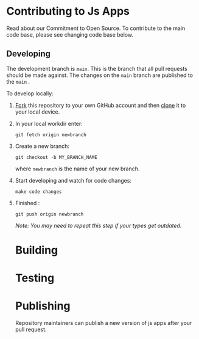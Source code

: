 # Contributing to Js Apps
  Read about our Commitment to Open Source. To contribute to the main code base, please see changing code base below.
  
## Developing

The development branch is `main`. This is the branch that all pull
requests should be made against. The changes on the `main`
branch are published to the `main` .

To develop locally:

1. [Fork](https://help.github.com/articles/fork-a-repo/) this repository to your
   own GitHub account and then
   [clone](https://help.github.com/articles/cloning-a-repository/) it to your local device.
2. In your local workdir enter:
   ```
   git fetch origin newbranch
   ```
3. Create a new branch:
   ```
   git checkout -b MY_BRANCH_NAME
   ```
   where `newbranch` is the name of your new branch. 
   
4. Start developing and watch for code changes:
   ```
   make code changes
   ```
5. Finished :
   ```
   git push origin newbranch
   ```

   _Note: You may need to repeat this step if your types get outdated._
   
   # Building
   
   # Testing
   
   # Publishing 
   Repository maintainers can publish a new version of js apps after your pull request.
   
   
   
   
   
   
